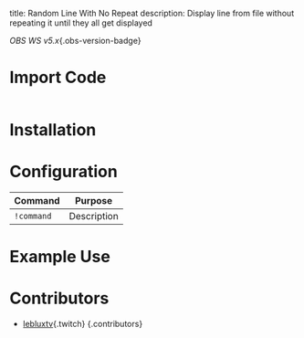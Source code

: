 title: Random Line With No Repeat
description: Display line from file without repeating it until they all get displayed

*OBS WS v5.x*{.obs-version-badge} 
# Import Code
```text

```
# Installation

# Configuration
|Command|Purpose|
|---|---|
|`!command` | Description |
# Example Use

# Contributors

- [lebluxtv](https://www.twitch.tv/lebluxtv){.twitch}
{.contributors} 
